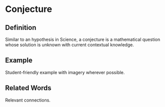 # Conjecture
## Definition

Similar to an hypothesis in Science, a conjecture is a mathematical question whose solution is unknown with current contextual knowledge.

## Example

Student-friendly example with imagery wherever possible.

## Related Words

Relevant connections.